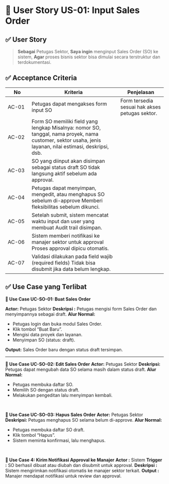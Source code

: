 # 🎯 User Story US-01: Input Sales Order
## ✅ User Story
> **Sebagai** Petugas Sektor,
**Saya ingin** menginput Sales Order (SO) ke sistem,
**Agar** proses bisnis sektor bisa dimulai secara terstruktur dan terdokumentasi.

## ✅ Acceptance Criteria
|<div style="width: 60px;">No</div>	|Kriteria |Penjelasan|
|-------|------|------|
|AC-01	|Petugas dapat mengakses form input SO	|Form tersedia sesuai hak akses petugas sektor.
|AC-02	|Form SO memiliki field yang lengkap	Misalnya: nomor SO, tanggal, nama proyek, nama customer, sektor usaha, jenis layanan, nilai estimasi, deskripsi, dsb.|
|AC-03	|SO yang diinput akan disimpan sebagai status draft	SO tidak langsung aktif sebelum ada approval.|
|AC-04	|Petugas dapat menyimpan, mengedit, atau menghapus SO sebelum di-approve	Memberi fleksibilitas sebelum dikunci.|
|AC-05	|Setelah submit, sistem mencatat waktu input dan user yang membuat	Audit trail disimpan.|
|AC-06	|Sistem memberi notifikasi ke manajer sektor untuk approval	Proses approval dipicu otomatis.|
|AC-07	|Validasi dilakukan pada field wajib (required fields)	Tidak bisa disubmit jika data belum lengkap.|

## ✅ Use Case yang Terlibat 

**🔹 Use Case UC-SO-01: Buat Sales Order**

**Actor:** Petugas Sektor
**Deskripsi :** Petugas mengisi form Sales Order dan menyimpannya sebagai draft.
**Alur Normal:**
- Petugas login dan buka modul Sales Order.
- Klik tombol “Buat Baru”.
- Mengisi data proyek dan layanan.
- Menyimpan SO (status: draft).

**Output:** Sales Order baru dengan status draft tersimpan.
<hr>

**🔹 Use Case UC-SO-02: Edit Sales Order**
**Actor:** Petugas Sektor
**Deskripsi:** Petugas dapat mengubah data SO selama masih dalam status draft.
**Alur Normal:**
- Petugas membuka daftar SO.
- Memilih SO dengan status draft.
- Melakukan pengeditan lalu menyimpan kembali.
<br>

**🔹 Use Case UC-SO-03: Hapus Sales Order**
**Actor:** Petugas Sektor
**Deskripsi:** Petugas menghapus SO selama belum di-approve.
**Alur Normal:**
- Petugas membuka daftar SO draft.
- Klik tombol “Hapus”.
- Sistem meminta konfirmasi, lalu menghapus.
<br>

**🔹 Use Case 4: Kirim Notifikasi Approval ke Manajer**
**Actor :** Sistem
**Trigger :** SO berhasil dibuat atau diubah dan disubmit untuk approval.
**Deskripsi :** Sistem mengirimkan notifikasi otomatis ke manajer sektor terkait.
**Output :** Manajer mendapat notifikasi untuk review dan approval.
